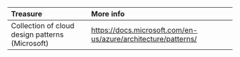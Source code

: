 |Treasure|More info
|:-|:-
|Collection of cloud design patterns (Microsoft)|https://docs.microsoft.com/en-us/azure/architecture/patterns/